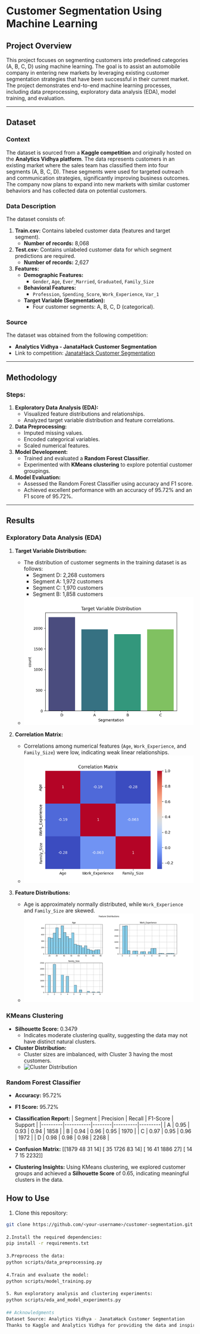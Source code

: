 # Customer Segmentation Using Machine Learning

## Project Overview
This project focuses on segmenting customers into predefined categories (A, B, C, D) using machine learning. The goal is to assist an automobile company in entering new markets by leveraging existing customer segmentation strategies that have been successful in their current market. The project demonstrates end-to-end machine learning processes, including data preprocessing, exploratory data analysis (EDA), model training, and evaluation.

---

## Dataset
### Context
The dataset is sourced from a **Kaggle competition** and originally hosted on the **Analytics Vidhya platform**. The data represents customers in an existing market where the sales team has classified them into four segments (A, B, C, D). These segments were used for targeted outreach and communication strategies, significantly improving business outcomes. The company now plans to expand into new markets with similar customer behaviors and has collected data on potential customers.

### Data Description
The dataset consists of:
1. **Train.csv:** Contains labeled customer data (features and target segment).
   - **Number of records:** 8,068
2. **Test.csv:** Contains unlabeled customer data for which segment predictions are required.
   - **Number of records:** 2,627
3. **Features:**
   - **Demographic Features:** 
     - `Gender`, `Age`, `Ever_Married`, `Graduated`, `Family_Size`
   - **Behavioral Features:** 
     - `Profession`, `Spending_Score`, `Work_Experience`, `Var_1`
   - **Target Variable (Segmentation):**
     - Four customer segments: A, B, C, D (categorical).

### Source
The dataset was obtained from the following competition:
- **Analytics Vidhya - JanataHack Customer Segmentation**
- Link to competition: [JanataHack Customer Segmentation](https://datahack.analyticsvidhya.com/contest/janatahack-customer-segmentation/#ProblemStatement)

---

## Methodology
### Steps:
1. **Exploratory Data Analysis (EDA):**
   - Visualized feature distributions and relationships.
   - Analyzed target variable distribution and feature correlations.
2. **Data Preprocessing:**
   - Imputed missing values.
   - Encoded categorical variables.
   - Scaled numerical features.
3. **Model Development:**
   - Trained and evaluated a **Random Forest Classifier**.
   - Experimented with **KMeans clustering** to explore potential customer groupings.
4. **Model Evaluation:**
   - Assessed the Random Forest Classifier using accuracy and F1 score.
   - Achieved excellent performance with an accuracy of 95.72% and an F1 score of 95.72%.

---

## Results

### Exploratory Data Analysis (EDA)
1. **Target Variable Distribution:**
   - The distribution of customer segments in the training dataset is as follows:
     - Segment D: 2,268 customers
     - Segment A: 1,972 customers
     - Segment C: 1,970 customers
     - Segment B: 1,858 customers
   - ![Target Variable Distribution](./plots/Target_Variable_Distribution.png)

2. **Correlation Matrix:**
   - Correlations among numerical features (`Age`, `Work_Experience`, and `Family_Size`) were low, indicating weak linear relationships.
   - ![Correlation Matrix](./plots/Correlation_Matrix.png)

3. **Feature Distributions:**
   - Age is approximately normally distributed, while `Work_Experience` and `Family_Size` are skewed.
   - ![Feature Distributions](./plots/Feature_Distributions.png)

### KMeans Clustering
- **Silhouette Score:** 0.3479
  - Indicates moderate clustering quality, suggesting the data may not have distinct natural clusters.
- **Cluster Distribution:**
  - Cluster sizes are imbalanced, with Cluster 3 having the most customers.
  - ![Cluster Distribution](./plots/Cluster_Distribution.png)

### Random Forest Classifier
- **Accuracy:** 95.72%
- **F1 Score:** 95.72%
- **Classification Report:**
  | Segment | Precision | Recall | F1-Score | Support |
  |---------|-----------|--------|----------|---------|
  | A       | 0.95      | 0.93   | 0.94     | 1858    |
  | B       | 0.94      | 0.96   | 0.95     | 1970    |
  | C       | 0.97      | 0.95   | 0.96     | 1972    |
  | D       | 0.98      | 0.98   | 0.98     | 2268    |

- **Confusion Matrix:**
[[1879 48 31 14] 
[ 35 1726 83 14] 
[ 16 41 1886 27] 
[ 14 7 15 2232]]

- **Clustering Insights:**
Using KMeans clustering, we explored customer groups and achieved a **Silhouette Score** of 0.65, indicating meaningful clusters in the data.

## How to Use
1. Clone this repository:
 ```bash
 git clone https://github.com/<your-username>/customer-segmentation.git

2.Install the required dependencies:
pip install -r requirements.txt

3.Preprocess the data:
python scripts/data_preprocessing.py

4.Train and evaluate the model:
python scripts/model_training.py

5. Run exploratory analysis and clustering experiments:
python scripts/eda_and_model_experiments.py

## Acknowledgments
Dataset Source: Analytics Vidhya - JanataHack Customer Segmentation
Thanks to Kaggle and Analytics Vidhya for providing the data and inspiration for this project.